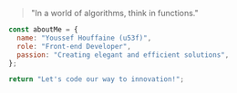 > "In a world of algorithms, think in functions."

```javascript
const aboutMe = {
  name: "Youssef Houffaine (u53f)",
  role: "Front-end Developer",
  passion: "Creating elegant and efficient solutions",
};

return "Let's code our way to innovation!";
